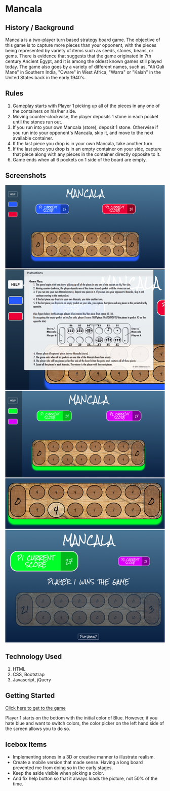 # Mancala

## History / Background

Mancala is a two-player turn based strategy board game. The objective of this game is to capture more pieces than your opponent, with the pieces being represented by variety of items such as seeds, stones, beans, or gems. There is evidence that suggests that the game originated in 7th century Ancient Egypt, and it is among the oldest known games still played today.
The game also goes by a variety of different names, such as, "Ali Guli Mane" in Southern India, "Oware" in West Africa, "Warra" or "Kalah" in the United States back in the early 1940's.

## Rules

1. Gameplay starts with Player 1 picking up all of the pieces in any one of the containers on his/her side.
2. Moving counter-clockwise, the player deposits 1 stone in each pocket until the stones run out.
3. If you run into your own Mancala (store), deposit 1 stone. Otherwise if you run into your opponent's Mancala, skip it, and move to the next available container.
4. If the last piece you drop is in your own Mancala, take another turn.
5. If the last piece you drop is in an empty container on your side, capture that piece along with any pieces in the container directly opposite to it.
6. Game ends when all 6 pockets on 1 side of the board are empty.

## Screenshots

![screenshot 1](/images/1.png)
![screenshot 2](/images/2.png)
![screenshot 3](/images/3.png)
![screenshot 4](/images/4.png)
![screenshot 5](/images/5.png)

## Technology Used

1. HTML
2. CSS, Bootstrap
3. Javascript, jQuery

## Getting Started

[Click here to get to the game](https://erwinmedina.github.io/mancala/)

Player 1 starts on the bottom with the initial color of Blue. However, if you hate blue and want to switch colors, the color picker on the left hand side of the screen allows you to do so.

## Icebox Items

- Implementing stones in a 3D or creative manner to illustrate realism.
- Create a mobile version that made sense. Having a long board prevented me from doing so in the early stages.
- Keep the aside visible when picking a color.
- And fix help button so that it always loads the picture, not 50% of the time.

